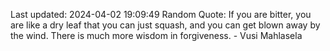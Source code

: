 Last updated: 2024-04-02 19:09:49
Random Quote: If you are bitter, you are like a dry leaf that you can just squash, and you can get blown away by the wind. There is much more wisdom in forgiveness. - Vusi Mahlasela
